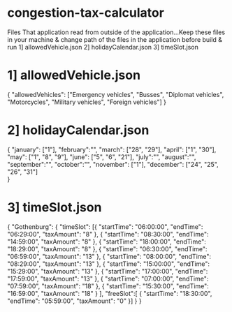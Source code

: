 # congestion-tax-calculator
Files That application read from outside of the application...Keep these files in your machine & change path of the files in the application before build & run
1] allowedVehicle.json
2] holidayCalendar.json
3] timeSlot.json

1] allowedVehicle.json
=======================
{
	"allowedVehicles": ["Emergency vehicles", "Busses", "Diplomat vehicles", "Motorcycles", "Military vehicles", "Foreign vehicles"]
}

2] holidayCalendar.json
=======================
{
	"january": ["1"],
	"february":"",
	"march": ["28", "29"],
	"april": ["1", "30"],
	"may": ["1", "8", "9"],
	"june": ["5", "6", "21"],
	"july":"",
	"august":"",
	"september":"",
	"october":"",
	"november": ["1"],
	"december": ["24", "25", "26", "31"]	
}

3] timeSlot.json
=================
{
	"Gothenburg": {
		"timeSlot": [{
				"startTime": "06:00:00",
				"endTime": "06:29:00",
				"taxAmount": "8"
			},
			{
				"startTime": "08:30:00",
				"endTime": "14:59:00",
				"taxAmount": "8"
			},
			{
				"startTime": "18:00:00",
				"endTime": "18:29:00",
				"taxAmount": "8"
			},
			{
				"startTime": "06:30:00",
				"endTime": "06:59:00",
				"taxAmount": "13"
			},
			{
				"startTime": "08:00:00",
				"endTime": "08:29:00",
				"taxAmount": "13"
			},
			{
				"startTime": "15:00:00",
				"endTime": "15:29:00",
				"taxAmount": "13"
			},
			{
				"startTime": "17:00:00",
				"endTime": "17:59:00",
				"taxAmount": "13"
			},
			{
				"startTime": "07:00:00",
				"endTime": "07:59:00",
				"taxAmount": "18"
			},
			{
				"startTime": "15:30:00",
				"endTime": "16:59:00",
				"taxAmount": "18"
			}
		],
		"freeSlot":[ {
			"startTime": "18:30:00",
			"endTime": "05:59:00",
			"taxAmount": "0"
		}]
	}
}
